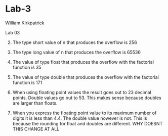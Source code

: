 # Lab-3

William Kirkpatrick


Lab 03

2. The type short value of n that produces the overflow is 256

3. The type long value of n that produces the overflow is 65536

4. The value of type float that produces the overflow with the factorial function is 35

5. The value of type double that produces the overflow with the factorial function is 171

6. When using floating point values the result goes out to 23 decimal points. Double values go out to 53. This makes sense because doubles are larger than floats.

8. When you express the floating point value to its maximum number of digits it is less than 4.4. The double value however is not. This is because the rounding for float and doubles are different.
WHY DOESNT THIS CHANGE AT ALL 
